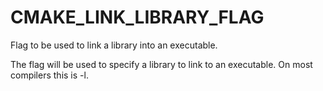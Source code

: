   

# CMAKE_LINK_LIBRARY_FLAG  
Flag to be used to link a library into an executable.  

The flag will be used to specify a library to link to an executable.
On most compilers this is -l.  


